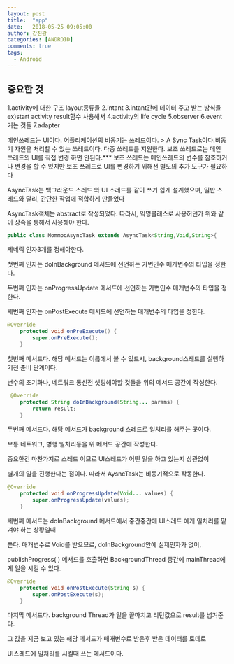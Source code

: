 ```yaml
---
layout: post
title:  "app"
date:   2018-05-25 09:05:00
author: 강진광
categories: [ANDROID]
comments: true
tags:
  - Android
---
```

## 중요한 것
1.activity에 대한 구조 layout종류들
2.intant 
3.intant간에 데이터 주고 받는 방식들
ex)start activity result함수 사용해서
4.activity의 life cycle
5.observer
6.event 거는 것들
7.adapter

메인쓰레드는 UI이다.
어플리케이션의 비동기는 쓰레드이다. > A Sync Task이다.비동기 자원을 처리할 수 있는 쓰레드이다.
다중 쓰레드를 지원한다.
보조 쓰레드로는 메인 쓰레드의 UI를 직접 변경 하면 안된다.***
보조 쓰레드는 메인쓰레드의 변수를 참조하거나 변경을 할 수 있지만
보조 쓰레드로 UI를 변경하기 위해선 별도의 추가 도구가 필요하다

AsyncTask는 백그라운드 스레드 와 UI 스레드를 같이 쓰기 쉽게 설계했으며, 
일반 스레드와 달리, 간단한 작업에 적합하게 만들었다

AsyncTask객체는 abstract로 작성되었다. 따라서, 익명클래스로 사용허던가 위와 같이 상속을 통해서 사용해야 한다.

~~~java
public class MommooAsyncTask extends AsyncTask<String,Void,String>{
~~~


제네릭 인자3개를 정해야한다. 



첫번째 인자는 doInBackground 메서드에 선언하는 가변인수 매개변수의 타입을 정한다.



두번째 인자는 onProgressUpdate 메서드에 선언하는 가변인수 매개변수의 타입을 정한다.



세번째 인자는 onPostExecute 메서드에 선언하는 매개변수의 타입을 정한다.

~~~java
@Override
    protected void onPreExecute() {
        super.onPreExecute();
    }
~~~


첫번째 메서드다. 해당 메서드는 이름에서 볼 수 있드시,  background스레드를 실행하기전 준비 단계이다.



변수의 초기화나, 네트워크 통신전 셋팅해야할 것들을 위의 메서드 공간에 작성한다. 




~~~java
 @Override
    protected String doInBackground(String... params) {
        return result;
    }
~~~


두번째 메서드다. 해당 메서드가 background 스레드로 일처리를 해주는 곳이다.



보통 네트워크, 병행 일처리등을 위 메서드 공간에 작성한다.



중요한건 마찬가지로 스레드 이므로 UI스레드가 어떤 일을 하고 있는지 상관없이



별개의 일을 진행한다는 점이다. 따라서 AysncTask는 비동기적으로 작동한다.




~~~java
@Override
    protected void onProgressUpdate(Void... values) {
        super.onProgressUpdate(values);
    }
~~~


세번째 메서드는 doInBackground 메서드에서 중간중간에 UI스레드 에게 일처리를 맡겨야 하는 상황일때



쓴다. 매개변수로 Void를 받으므로, doInBackground안에 실제인자가 없이,



 publishProgress( ) 메서드를 호출하면 BackgroundThread 중간에 mainThread에게 일을 시킬 수 있다.




~~~java
@Override
    protected void onPostExecute(String s) {
        super.onPostExecute(s);
    }
~~~


마지막 메서드다. background Thread가 일을 끝마치고 리턴값으로 result를 넘겨준다.



그 값을 지금 보고 있는 해당 메서드가 매개변수로 받은후 받은 데이터를 토데로



UI스레드에 일처리를 시킬때 쓰는 메서드이다.